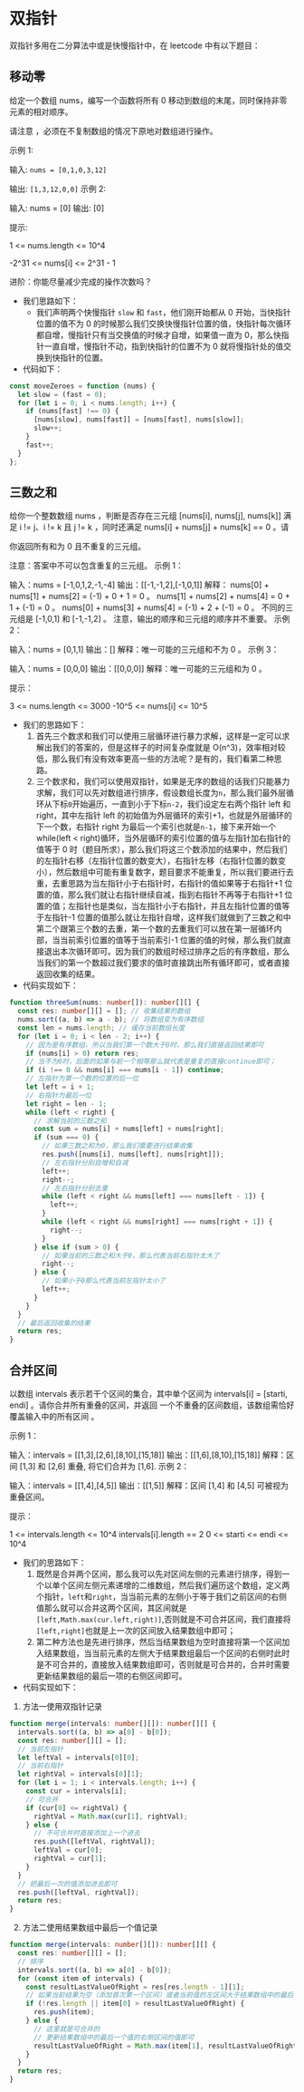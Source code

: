 # 双指针

双指针多用在二分算法中或是快慢指针中，在 leetcode 中有以下题目：

## 移动零

给定一个数组 nums，编写一个函数将所有 0 移动到数组的末尾，同时保持非零元素的相对顺序。

请注意 ，必须在不复制数组的情况下原地对数组进行操作。

示例 1:

输入: `nums = [0,1,0,3,12]`

输出: `[1,3,12,0,0]`
示例 2:

输入: nums = [0]
输出: [0]

提示:

1 <= nums.length <= 10^4

-2^31 <= nums[i] <= 2^31 - 1

进阶：你能尽量减少完成的操作次数吗？

- 我们思路如下：
  - 我们声明两个快慢指针 `slow` 和 `fast`，他们刚开始都从 0 开始，当快指针位置的值不为 0 的时候那么我们交换快慢指针位置的值，快指针每次循环都自增，慢指针只有当交换值的时候才自增，如果值一直为 0，那么快指针一直自增，慢指针不动，指到快指针的位置不为 0 就将慢指针处的值交换到快指针的位置。
- 代码如下：

```ts
const moveZeroes = function (nums) {
  let slow = (fast = 0);
  for (let i = 0; i < nums.length; i++) {
    if (nums[fast] !== 0) {
      [nums[slow], nums[fast]] = [nums[fast], nums[slow]];
      slow++;
    }
    fast++;
  }
};
```

## 三数之和

给你一个整数数组 nums ，判断是否存在三元组 [nums[i], nums[j], nums[k]] 满足 i != j、i != k 且 j != k ，同时还满足 nums[i] + nums[j] + nums[k] == 0 。请

你返回所有和为 0 且不重复的三元组。

注意：答案中不可以包含重复的三元组。
示例 1：

输入：nums = [-1,0,1,2,-1,-4]
输出：[[-1,-1,2],[-1,0,1]]
解释：
nums[0] + nums[1] + nums[2] = (-1) + 0 + 1 = 0 。
nums[1] + nums[2] + nums[4] = 0 + 1 + (-1) = 0 。
nums[0] + nums[3] + nums[4] = (-1) + 2 + (-1) = 0 。
不同的三元组是 [-1,0,1] 和 [-1,-1,2] 。
注意，输出的顺序和三元组的顺序并不重要。
示例 2：

输入：nums = [0,1,1]
输出：[]
解释：唯一可能的三元组和不为 0 。
示例 3：

输入：nums = [0,0,0]
输出：[[0,0,0]]
解释：唯一可能的三元组和为 0 。

提示：

3 <= nums.length <= 3000
-10^5 <= nums[i] <= 10^5

- 我们的思路如下：
  1. 首先三个数求和我们可以使用三层循环进行暴力求解，这样是一定可以求解出我们的答案的，但是这样子的时间复杂度就是 O(n^3)，效率相对较低，那么我们有没有效率更高一些的方法呢？是有的，我们看第二种思路。
  2. 三个数求和，我们可以使用双指针，如果是无序的数组的话我们只能暴力求解，我们可以先对数组进行排序，假设数组长度为`n`，那么我们最外层循环从下标`0`开始遍历，一直到小于下标`n-2`，我们设定左右两个指针 left 和 right，其中左指针 left 的初始值为外层循环的索引+1，也就是外层循环的下一个数，右指针 right 为最后一个索引也就是`n-1`，接下来开始一个 while(left < right)循环，当外层循环的索引位置的值与左指针加右指针的值等于 0 时（题目所求），那么我们将这三个数添加的结果中，然后我们的左指针右移（左指针位置的数变大），右指针左移（右指针位置的数变小），然后数组中可能有重复数字，题目要求不能重复，所以我们要进行去重，去重思路为当左指针小于右指针时，右指针的值如果等于右指针+1 位置的值，那么我们就让右指针继续自减，指到右指针不再等于右指针+1 位置的值；左指针也是类似，当左指针小于右指针，并且左指针位置的值等于左指针-1 位置的值那么就让左指针自增，这样我们就做到了三数之和中第二个跟第三个数的去重，第一个数的去重我们可以放在第一层循环内部，当当前索引位置的值等于当前索引-1 位置的值的时候，那么我们就直接退出本次循环即可。因为我们的数组时经过排序之后的有序数组，那么当我们的第一个数超过我们要求的值时直接跳出所有循环即可，或者直接返回收集的结果。
- 代码实现如下：

```ts
function threeSum(nums: number[]): number[][] {
  const res: number[][] = []; // 收集结果的数组
  nums.sort((a, b) => a - b); // 将数组变为有序数组
  const len = nums.length; // 缓存当前数组长度
  for (let i = 0; i < len - 2; i++) {
    // 因为是有序数组，所以当我们第一个数大于0时，那么我们直接返回结果即可
    if (nums[i] > 0) return res;
    // 当不为0时，后面的如果与前一个相等那么就代表是重复的直接continue即可；
    if (i !== 0 && nums[i] === nums[i - 1]) continue;
    // 左指针为第一个数的位置的后一位
    let left = i + 1;
    // 右指针为最后一位
    let right = len - 1;
    while (left < right) {
      // 求解当前的三数之和
      const sum = nums[i] + nums[left] + nums[right];
      if (sum === 0) {
        // 如果三数之和为0，那么我们需要进行结果收集
        res.push([nums[i], nums[left], nums[right]]);
        // 左右指针分别自增和自减
        left++;
        right--;
        // 左右指针分别去重
        while (left < right && nums[left] === nums[left - 1]) {
          left++;
        }
        while (left < right && nums[right] === nums[right + 1]) {
          right--;
        }
      } else if (sum > 0) {
        // 如果当前的三数之和大于0，那么代表当前右指针太大了
        right--;
      } else {
        // 如果小于0那么代表当前左指针太小了
        left++;
      }
    }
  }
  // 最后返回收集的结果
  return res;
}
```

## 合并区间

以数组 intervals 表示若干个区间的集合，其中单个区间为 intervals[i] = [starti, endi] 。请你合并所有重叠的区间，并返回 一个不重叠的区间数组，该数组需恰好覆盖输入中的所有区间 。

示例 1：

输入：intervals = [[1,3],[2,6],[8,10],[15,18]]
输出：[[1,6],[8,10],[15,18]]
解释：区间 [1,3] 和 [2,6] 重叠, 将它们合并为 [1,6].
示例 2：

输入：intervals = [[1,4],[4,5]]
输出：[[1,5]]
解释：区间 [1,4] 和 [4,5] 可被视为重叠区间。

提示：

1 <= intervals.length <= 10^4
intervals[i].length == 2
0 <= starti <= endi <= 10^4

- 我们的思路如下：
  1. 既然是合并两个区间，那么我可以先对区间左侧的元素进行排序，得到一个以单个区间左侧元素递增的二维数组，然后我们遍历这个数组，定义两个指针，`left`和`right`，当当前元素的左侧小于等于我们之前区间的右侧值那么就可以合并这两个区间，其区间就是`[left,Math.max(cur.left,right)]`,否则就是不可合并区间，我们直接将`[left,right]`也就是上一次的区间放入结果数组中即可；
  2. 第二种方法也是先进行排序，然后当结果数组为空时直接将第一个区间加入结果数组，当当前元素的左侧大于结果数组最后一个区间的右侧时此时是不可合并的，直接放入结果数组即可，否则就是可合并的，合并时需要更新结果数组的最后一项的右侧区间即可。
- 代码实现如下：

1. 方法一使用双指针记录

```ts
function merge(intervals: number[][]): number[][] {
  intervals.sort((a, b) => a[0] - b[0]);
  const res: number[][] = [];
  // 当前左指针
  let leftVal = intervals[0][0];
  // 当前右指针
  let rightVal = intervals[0][1];
  for (let i = 1; i < intervals.length; i++) {
    const cur = intervals[i];
    // 可合并
    if (cur[0] <= rightVal) {
      rightVal = Math.max(cur[1], rightVal);
    } else {
      // 不可合并时直接添加上一个进去
      res.push([leftVal, rightVal]);
      leftVal = cur[0];
      rightVal = cur[1];
    }
  }
  // 把最后一次的值添加进去即可
  res.push([leftVal, rightVal]);
  return res;
}
```

2. 方法二使用结果数组中最后一个值记录

```ts
function merge(intervals: number[][]): number[][] {
  const res: number[][] = [];
  // 排序
  intervals.sort((a, b) => a[0] - b[0]);
  for (const item of intervals) {
    const resultLastValueOfRight = res[res.length - 1][1];
    // 如果当前结果为空（添加首次第一个区间）或者当前值的左区间大于结果数组中的最后一个值的区间右侧的值就表示不可合并直接添加进去即可
    if (!res.length || item[0] > resultLastValueOfRight) {
      res.push(item);
    } else {
      // 这里就是可合并的
      // 更新结果数组中的最后一个值的右侧区间的值即可
      resultLastValueOfRight = Math.max(item[1], resultLastValueOfRight);
    }
  }
  return res;
}
```

